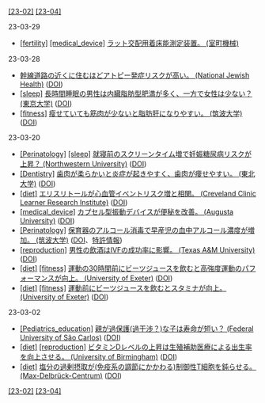 [\[23-02\]](2302.md) [\[23-04\]](2304.md)

23-03-29
* [\[fertility\]](fertility.md) [\[medical_device\]](medical_device.md) [ラット交配用着床能測定装置。 (室町機械)](https://muromachi.com/archives/item/1202)

23-03-28
* [幹線道路の近くに住むほどアトピー発症リスクが高い。 (National Jewish Health)](https://www.aaaai.org/About/News/News/2023/road) ([DOI](https://doi.org/10.1016/j.jaci.2022.12.604))
* [\[sleep\]](sleep.md) [長時間睡眠の男性は内臓脂肪型肥満が多く、一方で女性は少ない？ (東京大学)](https://www.carenet.com/news/general/hdnj/56006) ([DOI](https://doi.org/10.1038/s41598-022-24863-6))
* [\[fitness\]](fitness.md) [瘦せていても筋肉が少ないと脂肪肝になりやすい。 (筑波大学)](https://www.tsukuba.ac.jp/journal/images/pdf/200727-2shoda.pdf) ([DOI](https://doi.org/10.1111/hepr.13543))

23-03-20
* [\[Perinatology\]](Perinatology.md) [\[sleep\]](sleep.md) [就寝前のスクリーンタイム増で妊娠糖尿病リスクが上昇？ (Northwestern University)](https://news.northwestern.edu/stories/2023/03/new-story-pagedim-lights-before-bedtime-to-reduce-risk-of-gestational-diabetes/) ([DOI](http://doi.org/10.1016/j.ajogmf.2023.100922))
* [\[Dentistry\]](Dentistry.md) [歯肉が柔らかいと炎症が起きやすく、歯肉が痩せやすい。 (東北大学)](https://www.dent.tohoku.ac.jp/news/view.html#!912) ([DOI](https://doi.org/10.1038/s41598-023-28541-z))
* [\[diet\]](diet.md) [エリスリトールが心血管イベントリスク増と相関。 (Creveland Clinic Learner Research Institute)](https://www.lerner.ccf.org/news/article/?id=ea9560ab58cc87cd9bba43ff11bde112318d54f1) ([DOI](https://doi.org/10.1038/s41591-023-02223-9))
* [\[medical_device\]](medical_device.md) [カプセル型振動デバイスが便秘を改善。 (Augusta University)](https://jagwire.augusta.edu/vibrating-capsule-doubles-the-ability-for-constipation-sufferers-to-poop-without-drugs/) ([DOI](https://doi.org/10.1053/j.gastro.2023.02.013))
* [\[Perinatology\]](Perinatology.md) [保育器のアルコール消毒で早産児の血中アルコール濃度が増加。 (筑波大学)](https://www.tsukuba.ac.jp/journal/medicine-health/20230225010000.html) ([DOI](https://doi.org/10.1001/jamanetworkopen.2023.0691)、[特許情報](https://www.j-platpat.inpit.go.jp/c1800/PU/JP-7357887/6CCC41C34409EF562A2FE540F48AEAB138F8679932B51911D642A03E9E3F6ACD/15/ja))
* [\[reproduction\]](reproduction.md) [男性の飲酒はIVFの成功率に影響。 (Texas A&M University)](https://vetmed.tamu.edu/news/press-releases/male-alcohol-use-ivf/) ([DOI](https://doi.org/10.1093/molehr/gaad002))
* [\[diet\]](diet.md) [\[fitness\]](fitness.md) [運動の30時間前にビーツジュースを飲むと高強度運動のパフォーマンスが向上。 (University of Exeter)](http://sshs.exeter.ac.uk/news/newsarchive2013-15/articles/beetrootjuicethewinningfo.html) ([DOI](https://doi.org/10.1007/s00421-013-2589-8))
* [\[diet\]](diet.md) [\[fitness\]](fitness.md) [運動前にビーツジュースを飲むとスタミナが向上。 (University of Exeter)](http://sshs.exeter.ac.uk/news/newsarchive2013-15/articles/whyalittlebeetitgoesalong.html) ([DOI](https://doi.org/10.1007/s00421-015-3166-0))

23-03-02
* [\[Pediatrics_education\]](Pediatrics_education.md) [親が過保護(過干渉？)な子は寿命が短い？ (Federal University of São Carlos)](https://agencia.fapesp.br/children-of-overprotective-parents-tend-to-live-less-study-suggests/40633/) ([DOI](https://doi.org/10.1038/s41598-022-23443-y))
* [\[diet\]](diet.md) [\[reproduction\]](reproductio.md) [ビタミンDレベルの上昇は生殖補助医療による出生率を向上させる。 (University of Birmingham)](https://www.birmingham.ac.uk/news-archive/2017/vitamin-d-linked-to-better-live-birth-rates-in-women-undergoing-assisted-reproduction-treatment) ([DOI](https://doi.org/10.1093/humrep/dex326))
* [\[diet\]](diet.md) [塩分の過剰摂取が(免疫系の調節にかかわる)制御性T細胞を鈍らせる。 (Max-Delbrück-Centrum)](https://www.mdc-berlin.de/news/press/salt-cuts-energy-supply-immune-regulators) ([DOI](https://doi.org/10.1016/j.cmet.2023.01.009))

[\[23-02\]](2302.md) [\[23-04\]](2304.md)
